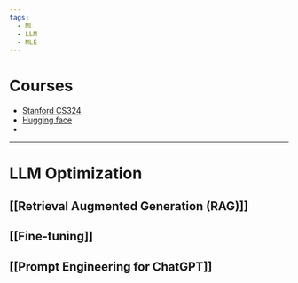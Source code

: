 ```yaml
---
tags:
  - ML
  - LLM
  - MLE
---
```

# Courses
- [Stanford CS324](https://stanford-cs324.github.io/winter2022/)
- [Hugging face](https://huggingface.co/learn/llm-course/chapter1/1)
- 
---

# LLM Optimization 
## [[Retrieval Augmented Generation (RAG)]]
## [[Fine-tuning]]
## [[Prompt Engineering for ChatGPT]]
